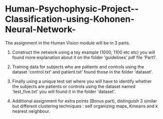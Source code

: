 # Human-Psychophysic-Project--Classification-using-Kohonen-Neural-Network-


The assignment  in the Human Vision module will be in 3 parts.


1. Construct the network using a toy example (1000, 1100 etc etc) you will found more explanation about it 
on the folder 'guidelines' pdf file 'Part1'.



2. Training data for subjects who are patients and controls using the dataset 'control.txt' and patient.txt' found those
in the folder 'dataset'.


3. Finally using a unique test set where you will have to identify whether the subjects are patients or controls using the dataset
named 'test_five.txt' you will found it in the folder 'dataset'.


4. Additional assignment for extra points (Bonus part), distinguish 3 similar but different clustering techniques : 
self organizing maps, Kmeans and k nearest neighbour. 


